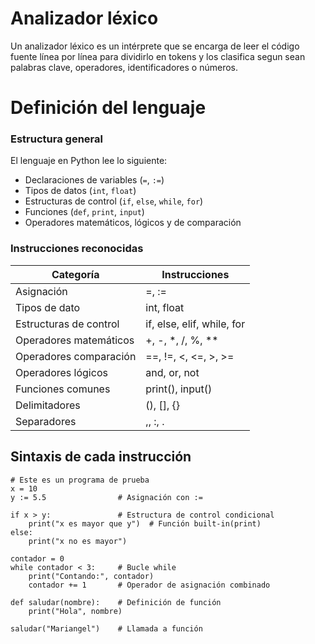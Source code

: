 # Analizador léxico
Un analizador léxico es un intérprete que se encarga de leer el código fuente línea por línea para dividirlo en tokens y los clasifica segun sean palabras clave, operadores, identificadores o números.
# Definición del lenguaje
### Estructura general

El lenguaje en Python lee lo siguiente:
- Declaraciones de variables (`=`, `:=`)
- Tipos de datos (`int`, `float`)
- Estructuras de control (`if`, `else`, `while`, `for`)
- Funciones (`def`, `print`, `input`)
- Operadores matemáticos, lógicos y de comparación

### Instrucciones reconocidas

| Categoría                | Instrucciones                     |
|--------------------------|----------------------------------------------|
| Asignación               | =, :=                                    |
| Tipos de dato            | int, float                               |
| Estructuras de control   | if, else, elif, while, for         |
| Operadores matemáticos   | +, -, *, /, %, **                |
| Operadores comparación   | ==, !=, <, <=, >, >=              |
| Operadores lógicos       | and, or, not                           |
| Funciones comunes        | print(), input()                        |
| Delimitadores            | (), [], {}                             |
| Separadores              | ,, :, .                                |

## Sintaxis de cada instrucción
```
# Este es un programa de prueba
x = 10
y := 5.5                # Asignación con :=

if x > y:               # Estructura de control condicional
    print("x es mayor que y")  # Función built-in(print)
else:
    print("x no es mayor")

contador = 0
while contador < 3:     # Bucle while
    print("Contando:", contador)
    contador += 1       # Operador de asignación combinado

def saludar(nombre):    # Definición de función
    print("Hola", nombre)

saludar("Mariangel")    # Llamada a función
```
